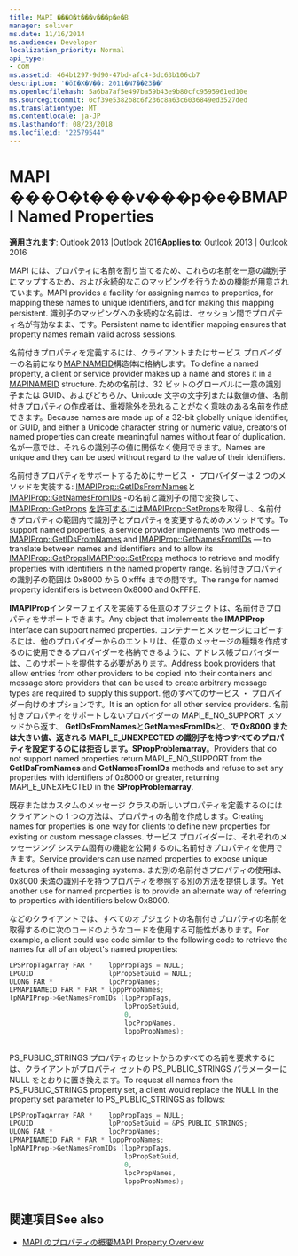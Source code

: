 ```yaml
---
title: MAPI ���O�t���v���p�e�B
manager: soliver
ms.date: 11/16/2014
ms.audience: Developer
localization_priority: Normal
api_type:
- COM
ms.assetid: 464b1297-9d90-47bd-afc4-3dc63b106cb7
description: '�ŏI�X�V��: 2011�N7��23��'
ms.openlocfilehash: 5a6ba7af5e497ba59b43e9b80cfc9595961ed10e
ms.sourcegitcommit: 0cf39e5382b8c6f236c8a63c6036849ed3527ded
ms.translationtype: MT
ms.contentlocale: ja-JP
ms.lasthandoff: 08/23/2018
ms.locfileid: "22579544"
---
```

# <a name="mapi-named-properties"></a><span data-ttu-id="dc350-103">MAPI ���O�t���v���p�e�B</span><span class="sxs-lookup"><span data-stu-id="dc350-103">MAPI Named Properties</span></span>
 
<span data-ttu-id="dc350-104">**適用されます**: Outlook 2013 |Outlook 2016</span><span class="sxs-lookup"><span data-stu-id="dc350-104">**Applies to**: Outlook 2013 | Outlook 2016</span></span> 
  
<span data-ttu-id="dc350-105">MAPI には、プロパティに名前を割り当てるため、これらの名前を一意の識別子にマップするため、および永続的なこのマッピングを行うための機能が用意されています。</span><span class="sxs-lookup"><span data-stu-id="dc350-105">MAPI provides a facility for assigning names to properties, for mapping these names to unique identifiers, and for making this mapping persistent.</span></span> <span data-ttu-id="dc350-106">識別子のマッピングへの永続的な名前は、セッション間でプロパティ名が有効なまま、です。</span><span class="sxs-lookup"><span data-stu-id="dc350-106">Persistent name to identifier mapping ensures that property names remain valid across sessions.</span></span>
  
<span data-ttu-id="dc350-107">名前付きプロパティを定義するには、クライアントまたはサービス プロバイダーの名前になり[MAPINAMEID](mapinameid.md)構造体に格納します。</span><span class="sxs-lookup"><span data-stu-id="dc350-107">To define a named property, a client or service provider makes up a name and stores it in a [MAPINAMEID](mapinameid.md) structure.</span></span> <span data-ttu-id="dc350-108">ための名前は、32 ビットのグローバルに一意の識別子または GUID、およびどちらか、Unicode 文字の文字列または数値の値、名前付きプロパティの作成者は、重複除外を恐れることがなく意味のある名前を作成できます。</span><span class="sxs-lookup"><span data-stu-id="dc350-108">Because names are made up of a 32-bit globally unique identifier, or GUID, and either a Unicode character string or numeric value, creators of named properties can create meaningful names without fear of duplication.</span></span> <span data-ttu-id="dc350-109">名が一意では、それらの識別子の値に関係なく使用できます。</span><span class="sxs-lookup"><span data-stu-id="dc350-109">Names are unique and they can be used without regard to the value of their identifiers.</span></span> 
  
<span data-ttu-id="dc350-110">名前付きプロパティをサポートするためにサービス ・ プロバイダーは 2 つのメソッドを実装する: [IMAPIProp::GetIDsFromNames](imapiprop-getidsfromnames.md)と[IMAPIProp::GetNamesFromIDs](imapiprop-getnamesfromids.md) -の名前と識別子の間で変換して、 [IMAPIProp::GetProps](imapiprop-getprops.md) [を許可するにはIMAPIProp::SetProps](imapiprop-setprops.md)を取得し、名前付きプロパティの範囲内で識別子とプロパティを変更するためのメソッドです。</span><span class="sxs-lookup"><span data-stu-id="dc350-110">To support named properties, a service provider implements two methods — [IMAPIProp::GetIDsFromNames](imapiprop-getidsfromnames.md) and [IMAPIProp::GetNamesFromIDs](imapiprop-getnamesfromids.md) — to translate between names and identifiers and to allow its [IMAPIProp::GetProps](imapiprop-getprops.md)[IMAPIProp::SetProps](imapiprop-setprops.md) methods to retrieve and modify properties with identifiers in the named property range.</span></span> <span data-ttu-id="dc350-111">名前付きプロパティの識別子の範囲は 0x8000 から 0 xfffe までの間です。</span><span class="sxs-lookup"><span data-stu-id="dc350-111">The range for named property identifiers is between 0x8000 and 0xFFFE.</span></span> 
  
<span data-ttu-id="dc350-112">**IMAPIProp**インターフェイスを実装する任意のオブジェクトは、名前付きプロパティをサポートできます。</span><span class="sxs-lookup"><span data-stu-id="dc350-112">Any object that implements the **IMAPIProp** interface can support named properties.</span></span> <span data-ttu-id="dc350-113">コンテナーとメッセージにコピーするには、他のプロバイダーからのエントリは、任意のメッセージの種類を作成するのに使用できるプロバイダーを格納できるように、アドレス帳プロバイダーは、このサポートを提供する必要があります。</span><span class="sxs-lookup"><span data-stu-id="dc350-113">Address book providers that allow entries from other providers to be copied into their containers and message store providers that can be used to create arbitrary message types are required to supply this support.</span></span> <span data-ttu-id="dc350-114">他のすべてのサービス ・ プロバイダー向けのオプションです。</span><span class="sxs-lookup"><span data-stu-id="dc350-114">It is an option for all other service providers.</span></span> <span data-ttu-id="dc350-115">名前付きプロパティをサポートしないプロバイダーの MAPI_E_NO_SUPPORT メソッドから返す、 **GetIDsFromNames**と**GetNamesFromIDs**と、**で 0x8000 または大きい値、返される MAPI_E_UNEXPECTED の識別子を持つすべてのプロパティを設定するのには拒否します。SPropProblemarray**。</span><span class="sxs-lookup"><span data-stu-id="dc350-115">Providers that do not support named properties return MAPI_E_NO_SUPPORT from the **GetIDsFromNames** and **GetNamesFromIDs** methods and refuse to set any properties with identifiers of 0x8000 or greater, returning MAPI_E_UNEXPECTED in the **SPropProblemarray**.</span></span>
  
<span data-ttu-id="dc350-116">既存またはカスタムのメッセージ クラスの新しいプロパティを定義するのにはクライアントの 1 つの方法は、プロパティの名前を作成します。</span><span class="sxs-lookup"><span data-stu-id="dc350-116">Creating names for properties is one way for clients to define new properties for existing or custom message classes.</span></span> <span data-ttu-id="dc350-117">サービス プロバイダーは、それぞれのメッセージング システム固有の機能を公開するのに名前付きプロパティを使用できます。</span><span class="sxs-lookup"><span data-stu-id="dc350-117">Service providers can use named properties to expose unique features of their messaging systems.</span></span> <span data-ttu-id="dc350-118">まだ別の名前付きプロパティの使用は、0x8000 未満の識別子を持つプロパティを参照する別の方法を提供します。</span><span class="sxs-lookup"><span data-stu-id="dc350-118">Yet another use for named properties is to provide an alternate way of referring to properties with identifiers below 0x8000.</span></span> 
  
<span data-ttu-id="dc350-119">などのクライアントでは、すべてのオブジェクトの名前付きプロパティの名前を取得するのに次のコードのようなコードを使用する可能性があります。</span><span class="sxs-lookup"><span data-stu-id="dc350-119">For example, a client could use code similar to the following code to retrieve the names for all of an object's named properties:</span></span>
  
```cpp
LPSPropTagArray FAR *    lppPropTags = NULL;
LPGUID                   lpPropSetGuid = NULL;
ULONG FAR *              lpcPropNames;
LPMAPINAMEID FAR * FAR * lpppPropNames;
lpMAPIProp->GetNamesFromIDs (lppPropTags,
                             lpPropSetGuid,
                             0,
                             lpcPropNames,
                             lpppPropNames);
 
```

<span data-ttu-id="dc350-120">PS_PUBLIC_STRINGS プロパティのセットからのすべての名前を要求するには、クライアントがプロパティ セットの PS_PUBLIC_STRINGS パラメーターに NULL をとおりに置き換えます。</span><span class="sxs-lookup"><span data-stu-id="dc350-120">To request all names from the PS_PUBLIC_STRINGS property set, a client would replace the NULL in the property set parameter to PS_PUBLIC_STRINGS as follows:</span></span> 
  
```cpp
LPSPropTagArray FAR *    lppPropTags = NULL;
LPGUID                   lpPropSetGuid = &PS_PUBLIC_STRINGS;
ULONG FAR *              lpcPropNames;
LPMAPINAMEID FAR * FAR * lpppPropNames;
lpMAPIProp->GetNamesFromIDs (lppPropTags,
                             lpPropSetGuid,
                             0,
                             lpcPropNames,
                             lpppPropNames);
 
```

## <a name="see-also"></a><span data-ttu-id="dc350-121">関連項目</span><span class="sxs-lookup"><span data-stu-id="dc350-121">See also</span></span>

- [<span data-ttu-id="dc350-122">MAPI のプロパティの概要</span><span class="sxs-lookup"><span data-stu-id="dc350-122">MAPI Property Overview</span></span>](mapi-property-overview.md)

